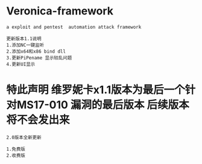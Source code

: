 # Veronica-framework
`a exploit and pentest  automation attack framework`

    更新版本1.1说明
    1.添加NC一键监听
    2.添加x64和x86 bind dll
    3.更新PiPename 显示较乱问题
    4.更新UI显示
# 特此声明 维罗妮卡x1.1版本为最后一个针对MS17-010 漏洞的最后版本 后续版本将不会发出来

    2.0版本全新更新
    
    1.免费版
    2.收费版
